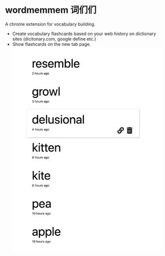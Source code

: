 # wordmemmem 词们们

A chrome extension for vocabulary building.
* Create vocabulary flashcards based on your web history on dictionary sites (dicitonary.com, google define etc.)
* Show flashcards on the new tab page.
![Screenshot](screenshot.png)